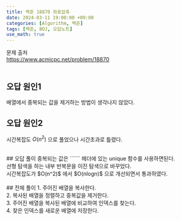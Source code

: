 ```yaml
---
title: 백준 18870 좌표압축
date: 2024-03-11 19:00:00 +09:00
categories: [Algorithm, 백준]
tags: [백준, BOJ, 오답노트]
use_math: true
---
```


문제 출처<br>
<https://www.acmicpc.net/problem/18870><br>
<br>
## 오답 원인1
배열에서 중복되는 값을 제거하는 방법이 생각나지 않았다.<br>

## 오답 원인2
시간복잡도 $O(n^2)$ 으로 풀었으나 시간초과로 틀렸다.<br>

<br>
## 오답 풀이
중복되는 값은 ```<algorithm>``` 헤더에 있는 unique 함수를 사용하면된다.<br>
선형 탐색을 하는 내부 반복문을 이진 탐색으로 바꾸었다.<br>
시간복잡도가 $O(n^2)$ 에서 $O(nlogn)$ 으로 개선되면서 통과하였다.<br>

<br>
## 전체 풀이
1. 주어진 배열을 복사한다.<br>
2. 복사된 배열을 정렬하고 중복값을 제거한다.<br>
3. 주어진 배열을 복사된 배열에 비교하여 인덱스를 찾는다.<br>
4. 찾은 인덱스를 새로운 배열에 저장한다.<br>
